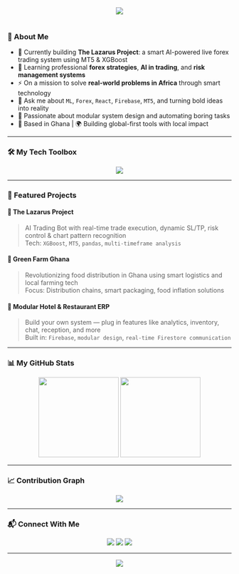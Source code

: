 <!-- Hero Banner -->
<div align="center">
  <img src="https://readme-typing-svg.herokuapp.com?font=Fira+Code&size=26&pause=1000&center=true&width=800&lines=Hi+there+👋,+I'm+Gyamposu+Dodzi.;AI+Engineer+%7C+Trader+%7C+Dev+for+Africa.;I+build+intelligent+systems+and+automation+tools.">
</div>

<br />

<!-- Short Bio -->
### 🧠 About Me

- 🔭 Currently building **The Lazarus Project**: a smart AI-powered live forex trading system using MT5 & XGBoost  
- 🌱 Learning professional **forex strategies**, **AI in trading**, and **risk management systems**  
- ⚡ On a mission to solve **real-world problems in Africa** through smart technology  
- 💬 Ask me about `ML`, `Forex`, `React`, `Firebase`, `MT5`, and turning bold ideas into reality  
- 🧩 Passionate about modular system design and automating boring tasks  
- 📍 Based in Ghana | 🌍 Building global-first tools with local impact

---

<!-- Tech Stack -->
### 🛠️ My Tech Toolbox
<p align="center">
  <img src="https://skillicons.dev/icons?i=python,react,js,firebase,html,css,tailwind,git,github,linux,postgresql,mongodb,postman&perline=8" />
</p>

---

<!-- Projects -->
### 🚀 Featured Projects

#### 🧠 **The Lazarus Project**
> AI Trading Bot with real-time trade execution, dynamic SL/TP, risk control & chart pattern recognition  
Tech: `XGBoost`, `MT5`, `pandas`, `multi-timeframe analysis`

#### 🌱 **Green Farm Ghana**
> Revolutionizing food distribution in Ghana using smart logistics and local farming tech  
Focus: Distribution chains, smart packaging, food inflation solutions

#### 🏨 **Modular Hotel & Restaurant ERP**
> Build your own system — plug in features like analytics, inventory, chat, reception, and more  
Built in: `Firebase`, `modular design`, `real-time Firestore communication`

---

<!-- GitHub Stats -->
### 📊 My GitHub Stats

<p align="center">
  <img src="https://github-readme-stats.vercel.app/api?username=gyamposudodzi&theme=radical&show_icons=true&hide_border=false" height="180" />
  <img src="https://github-readme-streak-stats.herokuapp.com/?user=gyamposudodzi&theme=radical&hide_border=false" height="180"/>
</p>

---

<!-- Activity Graph -->
### 📈 Contribution Graph

<p align="center">
  <img src="https://github-readme-activity-graph.cyclic.app/graph?username=gyamposudodzi&theme=react-dark&area=true" />
</p>

---

<!-- Contact -->
### 📬 Connect With Me

<p align="center">
  <a href="mailto:gyamposudodzi@example.com"><img src="https://img.shields.io/badge/Email-%23D14836.svg?style=for-the-badge&logo=gmail&logoColor=white" /></a>
  <a href="https://linkedin.com/in/gyamposudodzi"><img src="https://img.shields.io/badge/LinkedIn-%230077B5.svg?style=for-the-badge&logo=linkedin&logoColor=white" /></a>
  <a href="https://nerdywithme.com"><img src="https://img.shields.io/badge/Portfolio-%2312100E.svg?style=for-the-badge&logo=vercel&logoColor=white" /></a>
</p>

---

<!-- Quote -->
<p align="center">
  <img src="https://quotes-github-readme.vercel.app/api?type=horizontal&theme=radical" />
</p>




<!---
gyamposudodzi/gyamposudodzi is a ✨ special ✨ repository because its `README.md` (this file) appears on your GitHub profile.
You can click the Preview link to take a look at your changes.
--->
